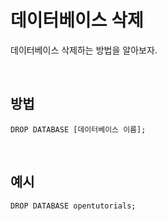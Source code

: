 # 데이터베이스 삭제

데이터베이스 삭제하는 방법을 알아보자.

<br>

## 방법

```shell
DROP DATABASE [데이터베이스 이름];
```

<br>

## 예시

```shell
DROP DATABASE opentutorials;
```

